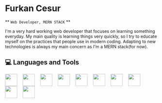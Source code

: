 # Furkan Cesur

** `Web Developer, MERN STACK` **

I'm a very hard working web developer that focuses on learning something everyday. My main quality is learning things very quickly, so I try to educate myself on the practices that people use in modern coding. Adapting to new technologies is always my main concern as I'm a MERN stack(for now).

## 💻 Languages and Tools
<img align="left" alt="" width="40px" style="padding-right:15px;" src="
https://cdn.jsdelivr.net/gh/devicons/devicon/icons/javascript/javascript-original.svg" />
         
<img align="left" alt="" width="40px" style="padding-right:15px;" src="
            https://cdn.jsdelivr.net/gh/devicons/devicon/icons/react/react-original-wordmark.svg" />
          
<img align="left" alt="" width="40px" style="padding-right:15px;" src="
            https://cdn.jsdelivr.net/gh/devicons/devicon/icons/html5/html5-original.svg" />
          
<img align="left" alt="" width="40px" style="padding-right:15px;" src="
            https://cdn.jsdelivr.net/gh/devicons/devicon/icons/css3/css3-original.svg" />

<img align="left" alt="" width="40px" style="padding-right:15px;" src="
            https://cdn.jsdelivr.net/gh/devicons/devicon/icons/bootstrap/bootstrap-original.svg" />
         
<img align="left" alt="" width="40px" style="padding-right:15px;" src="
          https://cdn.jsdelivr.net/gh/devicons/devicon/icons/git/git-original.svg" />
         
<img align="left" alt="" width="40px" style="padding-right:15px;" src="
           https://cdn.jsdelivr.net/gh/devicons/devicon/icons/nodejs/nodejs-original-wordmark.svg" />
        
<img align="left" alt="" width="40px" style="padding-right:15px;" src="
         https://cdn.jsdelivr.net/gh/devicons/devicon/icons/express/express-original-wordmark.svg" />
         
<img align="left" alt="" width="40px" style="padding-right:15px;" src="
         https://cdn.jsdelivr.net/gh/devicons/devicon/icons/mongodb/mongodb-plain-wordmark.svg" />
         
<img align="left" alt="" width="40px" style="padding-right:15px;" src="
            https://cdn.jsdelivr.net/gh/devicons/devicon/icons/postgresql/postgresql-original-wordmark.svg" />
          

